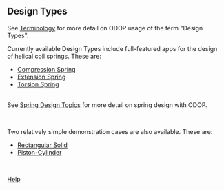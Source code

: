 ## Design Types

See [Terminology](/docs/Help/terminology.html) for more detail on ODOP usage of the term "Design Types".   

Currently available Design Types include full-featured apps for the design of
helical coil springs.
These are:   

* [Compression Spring](c_spring.html)   
* [Extension Spring](e_spring.html)   
* [Torsion Spring](t_spring.html)   
&nbsp;

See [Spring Design Topics](/docs/Help/SpringDesign) for more detail on spring design with ODOP.   

&nbsp;

Two relatively simple demonstration cases are also available.
These are:   

* [Rectangular Solid](r_solid.html)   
* [Piston-Cylinder](pcyl.html)   

&nbsp;

[Help](/docs/Help/)
